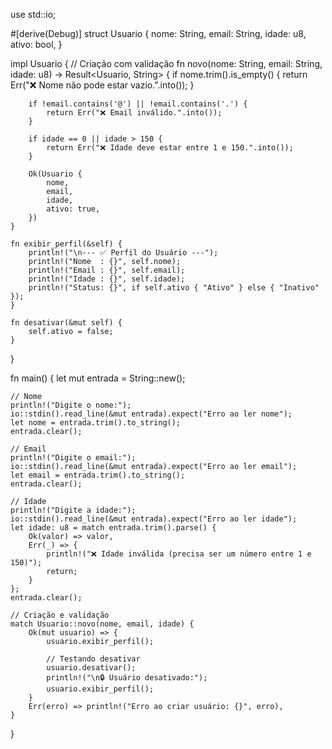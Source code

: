 use std::io;

#[derive(Debug)]
struct Usuario {
    nome: String,
    email: String,
    idade: u8,
    ativo: bool,
}

impl Usuario {
    // Criação com validação
    fn novo(nome: String, email: String, idade: u8) -> Result<Usuario, String> {
        if nome.trim().is_empty() {
            return Err("❌ Nome não pode estar vazio.".into());
        }

        if !email.contains('@') || !email.contains('.') {
            return Err("❌ Email inválido.".into());
        }

        if idade == 0 || idade > 150 {
            return Err("❌ Idade deve estar entre 1 e 150.".into());
        }

        Ok(Usuario {
            nome,
            email,
            idade,
            ativo: true,
        })
    }

    fn exibir_perfil(&self) {
        println!("\n--- ✅ Perfil do Usuário ---");
        println!("Nome  : {}", self.nome);
        println!("Email : {}", self.email);
        println!("Idade : {}", self.idade);
        println!("Status: {}", if self.ativo { "Ativo" } else { "Inativo" });
    }

    fn desativar(&mut self) {
        self.ativo = false;
    }
}

fn main() {
    let mut entrada = String::new();

    // Nome
    println!("Digite o nome:");
    io::stdin().read_line(&mut entrada).expect("Erro ao ler nome");
    let nome = entrada.trim().to_string();
    entrada.clear();

    // Email
    println!("Digite o email:");
    io::stdin().read_line(&mut entrada).expect("Erro ao ler email");
    let email = entrada.trim().to_string();
    entrada.clear();

    // Idade
    println!("Digite a idade:");
    io::stdin().read_line(&mut entrada).expect("Erro ao ler idade");
    let idade: u8 = match entrada.trim().parse() {
        Ok(valor) => valor,
        Err(_) => {
            println!("❌ Idade inválida (precisa ser um número entre 1 e 150)");
            return;
        }
    };
    entrada.clear();

    // Criação e validação
    match Usuario::novo(nome, email, idade) {
        Ok(mut usuario) => {
            usuario.exibir_perfil();

            // Testando desativar
            usuario.desativar();
            println!("\n🔒 Usuário desativado:");
            usuario.exibir_perfil();
        }
        Err(erro) => println!("Erro ao criar usuário: {}", erro),
    }
}
